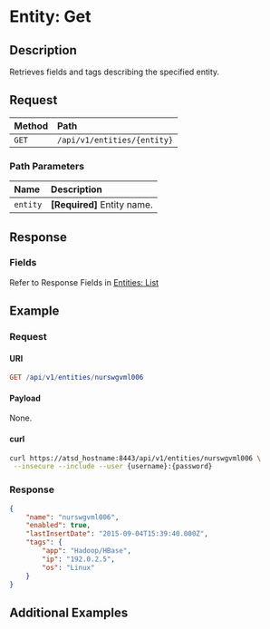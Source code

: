 # Entity: Get

## Description

Retrieves fields and tags describing the specified entity.

## Request

| **Method** | **Path** |
|:---|:---|
| `GET` | `/api/v1/entities/{entity}` |

### Path Parameters

| **Name** | **Description** |
|:---|:---|
| `entity` | **[Required]** Entity name. |

## Response

### Fields

Refer to Response Fields in [Entities: List](list.md#fields)

## Example

### Request

#### URI

```elm
GET /api/v1/entities/nurswgvml006
```

#### Payload

None.

#### curl

```bash
curl https://atsd_hostname:8443/api/v1/entities/nurswgvml006 \
 --insecure --include --user {username}:{password}
```

### Response

```json
{
    "name": "nurswgvml006",
    "enabled": true,
    "lastInsertDate": "2015-09-04T15:39:40.000Z",
    "tags": {
        "app": "Hadoop/HBase",
        "ip": "192.0.2.5",
        "os": "Linux"
    }
}
```

## Additional Examples
